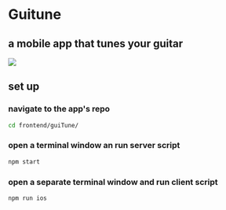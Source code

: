 # Guitune

## a mobile app that tunes your guitar

<img src='https://res.cloudinary.com/darp0mj9i/image/upload/v1663096391/samples/Screen_Shot_2022-09-13_at_14.12.23_c8gpts.jpg'/>

## set up

### navigate to the app's repo

```sh
cd frontend/guiTune/
```

### open a terminal window an run server script

```sh
npm start
```

### open a separate terminal window and run client script

```sh
npm run ios
```
